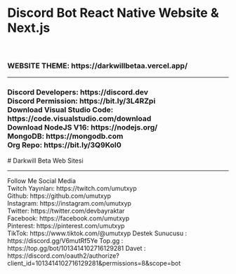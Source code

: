 # Discord Bot React Native Website & Next.js
<br>
<h3>WEBSITE THEME: https://darkwillbetaa.vercel.app/</h3>
<hr>
<h3>
Discord Developers: https://discord.dev<br>
Discord Permission: https://bit.ly/3L4RZpi<br>
Download Visual Studio Code: https://code.visualstudio.com/download<br>
Download NodeJS V16: https://nodejs.org/<br>
MongoDB: https://mongodb.com<br>
Org Repo: https://bit.ly/3Q9KoI0</h3>
# Darkwill Beta Web Sitesi


<hr>
Follow Me Social Media<br>
Twitch Yayınları: https://twitch.com/umutxyp<br>
Github: https://github.com/umutxyp<br>
Instagram: https://instagram.com/umutxyp<br>
Twitter: https://twitter.com/devbayraktar<br>
Facebook: https://facebook.com/umutxyp<br>
Pinterest: https://pinterest.com/umutxyp<br>
TikTok: https://www.tiktok.com/@umutxyp
Destek Sunucusu : https://discord.gg/V6mutRf5Ye
Top.gg : https://top.gg/bot/1013414102716129281
Davet : https://discord.com/oauth2/authorize?client_id=1013414102716129281&permissions=8&scope=bot
